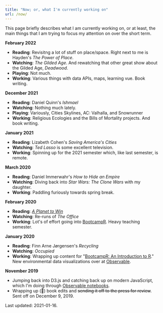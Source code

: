 ```yaml
---
title: "Now; or, what I'm currently working on"
url: /now/
---
```


This page briefly describes what I am currently working on, or at least, the main things that I am trying to focus my attention on over the short term.

**February 2022**

- **Reading**: Revisitng a lot of stuff on place/space. Right next to me is Hayden's *The Power of Place*.
- **Watching**: *The Gilded Age*. And rewatching that other great show about the Gilded Age, *Deadwood*.
- **Playing**: Not much.
- **Working**: Various things with data APIs, maps, learning vue. Book writing.

**December 2021**

- **Reading**: Daniel Quinn's *Ishmael*
- **Watching**: Nothing much lately.
- **Playing**: Variously, Cities Skylines, AC: Valhalla, and Snowrunner 
- **Working**: Religious Ecologies and the Bills of Mortality projects. And book writing.

**January 2021**

- **Reading**: Lizabeth Cohen's *Saving America's Cities*
- **Watching**: *Ted Lasso* is some excellent television.
- **Working**: Spinning up for the 2021 semester which, like last semester, is remote.

**March 2020**

- **Reading**: Daniel Immerwahr's *How to Hide an Empire*
- **Watching**: Diving back into *Star Wars: The Clone Wars* with my daughter.
- **Working**: Paddling furiously towards spring break. 

**February 2020**

- **Reading**: *[A Planet to Win](https://www.versobooks.com/books/3107-a-planet-to-win)*
- **Watching**: Re-runs of *The Office*
- **Working**: Lot's of effort going into [BootcampR](/courses/bootcampr.2020/). Heavy teaching semester.

**January 2020**

- **Reading**: Finn Arne Jørgensen's *Recycling*
- **Watching**: *Occupied* 
- **Working**: Wrapping up content for "[BootcampR: An Introduction to R](/courses/bootcampr.2020/)." New environmental data visualizations over at [Observable](https://observablehq.com/@hepplerj).

**November 2019**

- Jumping back into D3.js and catching back up on modern JavaScript, which I'm doing through [Observable notebooks](https://observablehq.com/@hepplerj).
- Wrapping up (🤞) book edits and <del>sending it off to the press for review</del>. Sent off on December 9, 2019.

Last updated: 2021-01-16. 
